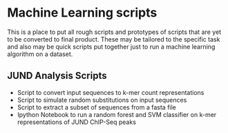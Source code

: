 # Machine Learning scripts

This is a place to put all rough scripts and prototypes of scripts that are yet to be converted to final product. These may be tailored to the specific task and also may be quick scripts put together just to run a machine learning algorithm on a dataset.

## JUND Analysis Scripts

* Script to convert input sequences to k-mer count representations
* Script to simulate random substitutions on input sequences
* Script to extract a subset of sequences from a fasta file
* Ipython Notebook to run a random forest and SVM classifier on k-mer representations of JUND ChIP-Seq peaks


